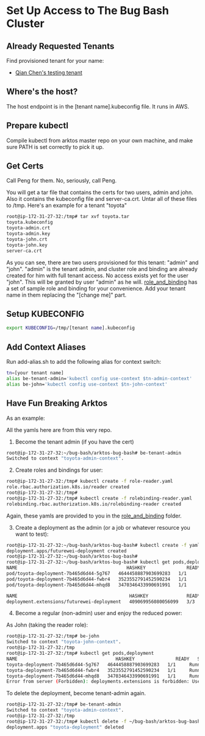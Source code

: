 # Set Up Access to The Bug Bash Cluster

## Already Requested Tenants
Find provisioned tenant for your name:

- [Qian Chen's testing tenant](https://efutureway.sharepoint.com/:u:/s/SeattleCloudLab/EZISaMvoC59Np2_Ln_ncE9QBt9IoeMTin93d6-MSo07FPA?e=D7TfoI)

## Where's the host?
The host endpoint is in the [tenant name].kubeconfig file. It runs in AWS.

## Prepare kubectl
Compile kubectl from arktos master repo on your own machine, and make sure PATH is set correctly to pick it up.

## Get Certs

Call Peng for them. No, seriously, call Peng. 

You will get a tar file that contains the certs for two users, admin and john. Also it contains the kubeconfig file and server-ca.crt. Untar all of these files to /tmp. Here's an example for a tenant "toyota"

```bash
root@ip-172-31-27-32:/tmp# tar xvf toyota.tar
toyota.kubeconfig
toyota-admin.crt
toyota-admin.key
toyota-john.crt
toyota-john.key
server-ca.crt
```

As you can see, there are two users provisioned for this tenant: "admin" and "john". "admin" is the tenant admin, and cluster role and binding are already created for him with full tenant access. No access exists yet for the user "john". This will be granted by user "admin" as he will. [role_and_binding](./role_and_binding) has a set of sample role and binding for your convenience. Add your tenant name in them replacing the "[change me]" part.

## Setup KUBECONFIG

```bash
export KUBECONFIG=/tmp/[tenant name].kubeconfig
```


## Add Context Aliases
Run add-alias.sh to add the following alias for context switch:

```bash
tn=[your tenant name]
alias be-tenant-admin='kubectl config use-context $tn-admin-context'
alias be-john='kubectl config use-context $tn-john-context'
```

## Have Fun Breaking Arktos

As an example:

All the yamls here are from this very repo.

1. Become the tenant admin (if you have the cert)
```bash
root@ip-172-31-27-32:~/bug-bash/arktos-bug-bash# be-tenant-admin
Switched to context "toyota-admin-context".
```

2. Create roles and bindings for user:
```bash
root@ip-172-31-27-32:/tmp# kubectl create -f role-reader.yaml
role.rbac.authorization.k8s.io/reader created
root@ip-172-31-27-32:/tmp#
root@ip-172-31-27-32:/tmp# kubectl create -f rolebinding-reader.yaml
rolebinding.rbac.authorization.k8s.io/rolebinding-reader created
```

Again, these yamls are provided to you in the [role_and_binding](./role_and_binding) folder.

3. Create a deployment as the admin (or a job or whatever resource you want to test):
```bash
root@ip-172-31-27-32:~/bug-bash/arktos-bug-bash# kubectl create -f yamls/test_deployment.yaml
deployment.apps/futurewei-deployment created
root@ip-172-31-27-32:~/bug-bash/arktos-bug-bash#
root@ip-172-31-27-32:~/bug-bash/arktos-bug-bash# kubectl get pods,deployment
NAME                                        HASHKEY               READY   STATUS    RESTARTS   AGE
pod/toyota-deployment-7b465d6d44-5g767   4644458887903699283   1/1     Running   0          4s
pod/toyota-deployment-7b465d6d44-fwbr4   3523552791452590234   1/1     Running   0          4s
pod/toyota-deployment-7b465d6d44-mhqd8   3470346433990691991   1/1     Running   0          4s

NAME                                         HASHKEY              READY   UP-TO-DATE   AVAILABLE   AGE
deployment.extensions/futurewei-deployment   409069956080056099   3/3     3            3           4s
```

4. Become a regular (non-admin) user and enjoy the reduced power:

As John (taking the reader role):

```bash
root@ip-172-31-27-32:/tmp# be-john
Switched to context "toyota-john-context".
root@ip-172-31-27-32:/tmp
root@ip-172-31-27-32:/tmp# kubectl get pods,deployment
NAME                                    HASHKEY               READY   STATUS    RESTARTS   AGE
toyota-deployment-7b465d6d44-5g767   4644458887903699283   1/1     Running   0          2m43s
toyota-deployment-7b465d6d44-fwbr4   3523552791452590234   1/1     Running   0          2m43s
toyota-deployment-7b465d6d44-mhqd8   3470346433990691991   1/1     Running   0          2m43s
Error from server (Forbidden): deployments.extensions is forbidden: User "john" cannot list resource "deployments" in API group "extensions" in the namespace "default"
```

To delete the deployment, become tenant-admin again.

```bash
root@ip-172-31-27-32:/tmp# be-tenant-admin
Switched to context "toyota-admin-context".
root@ip-172-31-27-32:/tmp
root@ip-172-31-27-32:/tmp# kubectl delete -f ~/bug-bash/arktos-bug-bash/yamls/test_deployment.yaml
deployment.apps "toyota-deployment" deleted
```
